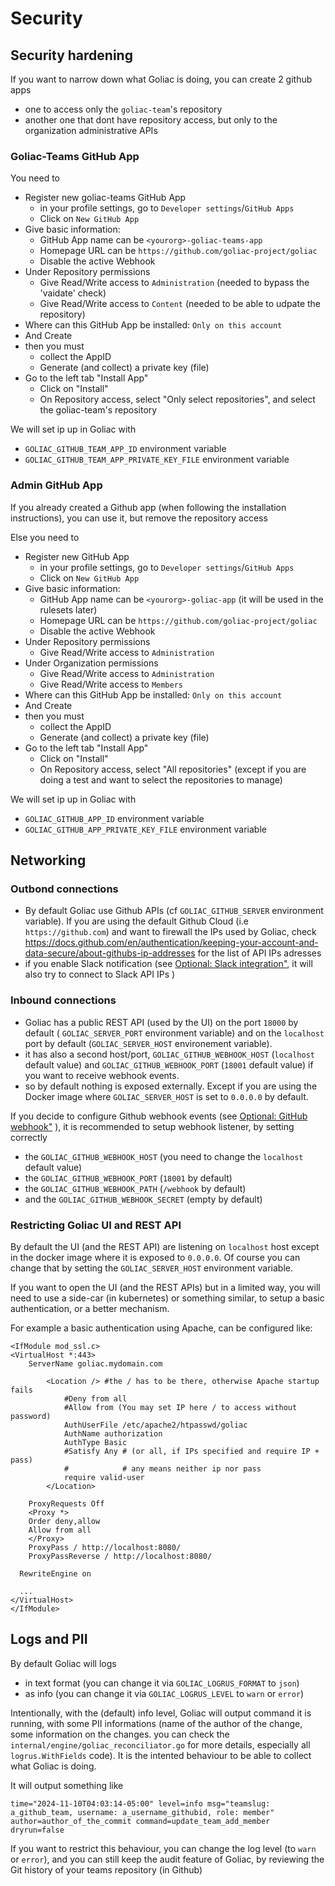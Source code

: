 # Security

## Security hardening

If you want to narrow down what Goliac is doing, you can create 2 github apps
- one to access only the `goliac-team`'s repository
- another one that dont have repository access, but only to the organization administrative APIs

### Goliac-Teams GitHub App

You need to 
- Register new goliac-teams GitHub App
  - in your profile settings, go to `Developer settings`/`GitHub Apps`
  - Click on `New GitHub App`
- Give basic information:
  - GitHub App  name can be `<yourorg>-goliac-teams-app`
  - Homepage URL can be `https://github.com/goliac-project/goliac`
  - Disable the active Webhook
- Under Repository permissions
  - Give Read/Write access to `Administration` (needed to bypass the 'vaidate' check)
  - Give Read/Write access to `Content` (needed to be able to udpate the repository)
- Where can this GitHub App be installed: `Only on this account`
- And Create
- then you must
  - collect the AppID
  - Generate (and collect) a private key (file)
- Go to the left tab "Install App"
  - Click on "Install"
  - On Repository access, select "Only select repositories", and select the goliac-team's repository

We will set ip up in Goliac with
- `GOLIAC_GITHUB_TEAM_APP_ID` environment variable
- `GOLIAC_GITHUB_TEAM_APP_PRIVATE_KEY_FILE` environment variable

### Admin GitHub App

If you already created a Github app (when following the installation instructions), you can use it, but remove the repository access

Else you need to
- Register new GitHub App
  - in your profile settings, go to `Developer settings`/`GitHub Apps`
  - Click on `New GitHub App`
- Give basic information:
  - GitHub App  name can be `<yourorg>-goliac-app` (it will be used in the rulesets later)
  - Homepage URL can be `https://github.com/goliac-project/goliac`
  - Disable the active Webhook
- Under Repository permissions
  - Give Read/Write access to `Administration`
- Under Organization permissions
  - Give Read/Write access to `Administration`
  - Give Read/Write access to `Members`
- Where can this GitHub App be installed: `Only on this account`
- And Create
- then you must
  - collect the AppID
  - Generate (and collect) a private key (file)
- Go to the left tab "Install App"
  - Click on "Install"
  - On Repository access, select "All repositories" (except if you are doing a test and want to select the repositories to manage)

We will set ip up in Goliac with
- `GOLIAC_GITHUB_APP_ID` environment variable
- `GOLIAC_GITHUB_APP_PRIVATE_KEY_FILE` environment variable


## Networking

### Outbond connections

- By default Goliac use Github APIs (cf `GOLIAC_GITHUB_SERVER` environment variable). If you are using the default Github Cloud (i.e `https://github.com`) and want to firewall the IPs used by Goliac, check https://docs.github.com/en/authentication/keeping-your-account-and-data-secure/about-githubs-ip-addresses for the list of API IPs adresses
- if you enable Slack notification (see [Optional: Slack integration"](./installation.md#optional-slack-integration), it will also try to connect to Slack API IPs
)

### Inbound connections

- Goliac has a public REST API (used by the UI) on the port `18000` by default ( `GOLIAC_SERVER_PORT` environment variable) and on the `localhost` port by default (`GOLIAC_SERVER_HOST` environement variable).
- it has also a second host/port, `GOLIAC_GITHUB_WEBHOOK_HOST` (`localhost` default value) and `GOLIAC_GITHUB_WEBHOOK_PORT` (`18001` default value) if you want to receive webhook events.
- so by default nothing is exposed externally. Except if you are using the Docker image where `GOLIAC_SERVER_HOST` is set to `0.0.0.0` by default.

If you decide to configure Github webhook events (see [Optional: GitHub webhook"](./installation.md#optional-gitHub-webhook) ), it is recommended to setup webhook listener, by setting correctly
- the `GOLIAC_GITHUB_WEBHOOK_HOST` (you need to change the `localhost` default value)
- the `GOLIAC_GITHUB_WEBHOOK_PORT` (`18001` by default)
- the `GOLIAC_GITHUB_WEBHOOK_PATH` (`/webhook` by default)
- and the `GOLIAC_GITHUB_WEBHOOK_SECRET` (empty by default)

### Restricting Goliac UI and REST API

By default the UI (and the REST API) are listening on `localhost` host except in the docker image where it is exposed to `0.0.0.0`. Of course you can change that by setting the `GOLIAC_SERVER_HOST` environment variable.

If you want to open the UI (and the REST APIs) but in a limited way, you will need to use a side-car (in kubernetes) or something similar, to setup a basic authentication, or a better mechanism.

For example a basic authentication using Apache, can be configured like:

```
<IfModule mod_ssl.c>
<VirtualHost *:443>
	ServerName goliac.mydomain.com

        <Location /> #the / has to be there, otherwise Apache startup fails
            #Deny from all
            #Allow from (You may set IP here / to access without password)
            AuthUserFile /etc/apache2/htpasswd/goliac
            AuthName authorization
            AuthType Basic
            #Satisfy Any # (or all, if IPs specified and require IP + pass)
            #            # any means neither ip nor pass
            require valid-user
        </Location>

	ProxyRequests Off
	<Proxy *>
	Order deny,allow
	Allow from all
	</Proxy>
	ProxyPass / http://localhost:8080/
	ProxyPassReverse / http://localhost:8080/

  RewriteEngine on

  ...
</VirtualHost>
</IfModule>
```

## Logs and PII

By default Goliac will logs
- in text format (you can change it via `GOLIAC_LOGRUS_FORMAT` to `json`)
- as info (you can change it via `GOLIAC_LOGRUS_LEVEL` to `warn` or `error`)

Intentionally, with the (default) info level, Goliac will output command it is running, with some PII informations (name of the author of the change, some information on the changes. you can check the `internal/engine/goliac_reconciliator.go` for more details, especially all `logrus.WithFields` code). It is the intented behaviour to be able to collect what Goliac is doing.

It will output something like
```
time="2024-11-10T04:03:14-05:00" level=info msg="teamslug: a_github_team, username: a_username_githubid, role: member" author=author_of_the_commit command=update_team_add_member dryrun=false
```

If you want to restrict this behaviour, you can change the log level (to `warn` or `error`), and you can still keep the audit feature of Goliac, by reviewing the Git history of your teams repository (in Github)
